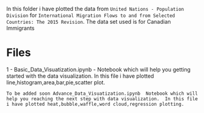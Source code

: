In this folder i have plotted the data from `United Nations - Population Division` for 
`International Migration Flows to and from Selected Countries: The 2015 Revision`.
The data set used is for Canadian Immigrants

# Files
1 - Basic_Data_Visuatization.ipynb - Notebook which will help you getting started with the data visualization.
                                     In this file i have plotted line,histogram,area,bar,pie,scatter plot.

`To be added soon Advance_Data_Visuatization.ipynb 
    Notebook which will help you reaching the next step with data visualization. 
    In this file i have plotted heat,bubble,waffle,word cloud,regression plotting.`
